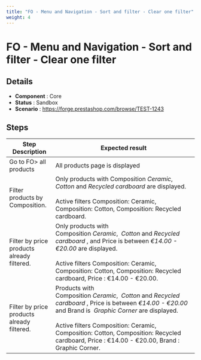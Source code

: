 ```yaml
---
title: "FO - Menu and Navigation - Sort and filter - Clear one filter"
weight: 4
---
```


# FO - Menu and Navigation - Sort and filter - Clear one filter
## Details
* **Component** : Core
* **Status** : Sandbox
* **Scenario** : https://forge.prestashop.com/browse/TEST-1243

## Steps
| Step Description | Expected result |
| ----- | ----- |
| Go to FO> all products | All products page is displayed |
| Filter products by Composition. | Only products with Composition *Ceramic*,  *Cotton* and *Recycled cardboard* are displayed.<br><br>Active filters Composition: Ceramic, Composition: Cotton, Composition: Recycled cardboard. |
| Filter by price products already filtered. | Only products with Composition *Ceramic*,  *Cotton* and *Recycled cardboard* , and Price is between *€14.00 - €20.00* are displayed.<br><br>Active filters Composition: Ceramic, Composition: Cotton, Composition: Recycled cardboard, Price : €14.00 - €20.00. |
| Filter by price products already filtered. | Products with Composition *Ceramic*,  *Cotton* and *Recycled cardboard* , Price is between *€14.00 - €20.00* and Brand is  *Graphic Corner* are displayed.<br><br>Active filters Composition: Ceramic, Composition: Cotton, Composition: Recycled cardboard, Price : €14.00 - €20.00, Brand :  Graphic Corner. |
